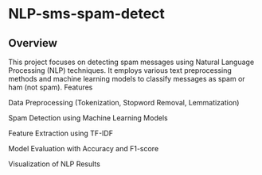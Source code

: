 # NLP-sms-spam-detect
## Overview
This project focuses on detecting spam messages using Natural Language Processing (NLP) techniques. It employs various text preprocessing methods and machine learning models to classify messages as spam or ham (not spam).
Features

Data Preprocessing (Tokenization, Stopword Removal, Lemmatization)

Spam Detection using Machine Learning Models

Feature Extraction using TF-IDF

Model Evaluation with Accuracy and F1-score

Visualization of NLP Results
